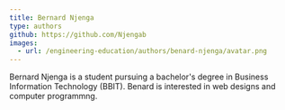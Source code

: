 ```yaml
---
title: Bernard Njenga
type: authors
github: https://github.com/Njengab
images:
  - url: /engineering-education/authors/benard-njenga/avatar.png 
---
```

Bernard Njenga is a  student pursuing a bachelor's degree in Business Information Technology (BBIT).
Benard is interested in web designs and computer programmng.

